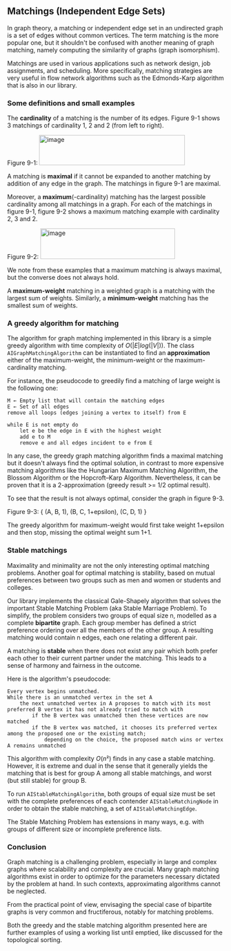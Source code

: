 ## Matchings (Independent Edge Sets)
In graph theory, a matching or independent edge set in an undirected graph is a set of edges without common vertices. 
The term matching is the more popular one, but it shouldn't be confused with another meaning of graph matching, namely computing the similarity of graphs (graph isomorphism).

Matchings are used in various applications such as network design, job assignments, and scheduling. 
More specifically, matching strategies are very useful in flow network algorithms such as the Edmonds-Karp algorithm that is also in our library.

### Some definitions and small examples
The **cardinality** of a matching is the number of its edges. Figure 9-1 shows 3 matchings of cardinality 1, 2 and 2 (from left to right).

Figure 9-1: <img width="338" height="70" alt="image" src="https://github.com/user-attachments/assets/b7e53772-9506-4116-832d-7c0607fff34b" />

A matching is **maximal** if it cannot be expanded to another matching by addition of any edge in the graph.
The matchings in figure 9-1 are maximal.

Moreover, a **maximum**(-cardinality) matching has the largest possible cardinality among all matchings in a graph.
For each of the matchings in figure 9-1, figure 9-2 shows a maximum matching example with cardinality 2, 3 and 2.

Figure 9-2: <img width="312" height="71" alt="image" src="https://github.com/user-attachments/assets/53485f3d-28e5-4f17-b072-790cbaba5552" />

We note from these examples that a maximum matching is always maximal, but the converse does not always hold.

A **maximum-weight** matching in a weighted graph is a matching with the largest sum of weights. 
Similarly, a **minimum-weight** matching has the smallest sum of weights.

### A greedy algorithm for matching
The algorithm for graph matching implemented in this library is a simple greedy algorithm with time complexity of $O(|E|log(|V|))$.
The class ```AIGraphMatchingAlgorithm``` can be instantiated to find an **approximation** either of the maximum-weight, the minimum-weight or the maximum-cardinality matching.

For instance, the pseudocode to greedily find a matching of large weight is the following one:
```
M ← Empty list that will contain the matching edges
E ← Set of all edges
remove all loops (edges joining a vertex to itself) from E

while E is not empty do
    let e be the edge in E with the highest weight
    add e to M
    remove e and all edges incident to e from E
```
In any case, the greedy graph matching algorithm finds a maximal matching but it doesn't always find the optimal solution, in contrast to more expensive matching algorithms like the Hungarian Maximum Matching Algorithm, the Blossom Algorithm or the Hopcroft–Karp Algorithm.
Nevertheless, it can be proven that it is a 2-approximation (greedy result >= 1/2 optimal result).

To see that the result is not always optimal, consider the graph in figure 9-3.

Figure 9-3: { (A, B, 1), (B, C, 1+epsilon), (C, D, 1) }

The greedy algorithm for maximum-weight would first take weight 1+epsilon and then stop, missing the optimal weight sum 1+1.

### Stable matchings
Maximality and minimality are not the only interesting optimal matching problems.
Another goal for optimal matching is stability, based on mutual preferences between two groups such as men and women or students and colleges.

Our library implements the classical Gale-Shapely algorithm that solves the important Stable Matching Problem (aka Stable Marriage Problem).
To simplify, the problem considers two groups of equal size n, modelled as a complete **bipartite** graph.
Each group member has defined a strict preference ordering over all the members of the other group.
A resulting matching would contain n edges, each one relating a different pair.

A matching is **stable** when there does not exist any pair which both prefer each other to their current partner under the matching.
This leads to a sense of harmony and fairness in the outcome. 

Here is the algorithm's pseudocode:
```
Every vertex begins unmatched.
While there is an unmatched vertex in the set A
    the next unmatched vertex in A proposes to match with its most preferred B vertex it has not already tried to match with
        if the B vertex was unmatched then these vertices are now matched
        if the B vertex was matched, it chooses its preferred vertex among the proposed one or the existing match;
            depending on the choice, the proposed match wins or vertex A remains unmatched
```
This algorithm with complexity $O(n²)$ finds in any case a stable matching. However, it is extreme and dual in the sense that it generally yields the matching that is best for group A among all stable matchings, and worst (but still stable) for group B.

To run ```AIStableMatchingAlgorithm```, both groups of equal size must be set with the complete preferences of each contender ```AIStableMatchingNode``` in order to obtain the stable matching, a set of ```AIStableMatchingEdge```. 

The Stable Matching Problem has extensions in many ways, e.g. with groups of different size or incomplete preference lists. 
### Conclusion
Graph matching is a challenging problem, especially in large and complex graphs where scalability and complexity are crucial.
Many graph matching algorithms exist in order to optimize for the parameters necessary dictated by the problem at hand.
In such contexts, approximating algorithms cannot be neglected.

From the practical point of view, envisaging the special case of bipartite graphs is very common and fructiferous, notably for matching problems.

Both the greedy and the stable matching algorithm presented here are further examples of using a working list until emptied, like discussed for the topological sorting.

